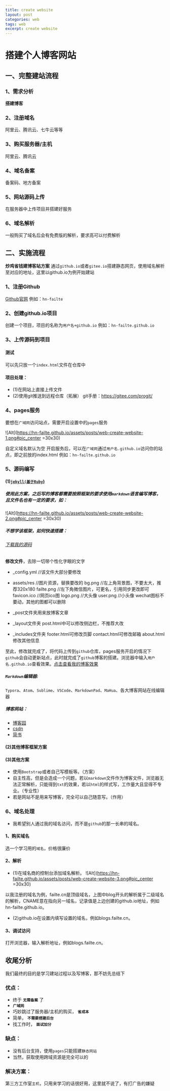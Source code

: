 ```yaml
---
title: create website
layout: post
categories: web
tags: web
excerpt: create website
---
```


# 搭建个人博客网站

## 一、完整建站流程

### 1、需求分析

**搭建博客**

### 2、注册域名

阿里云、腾讯云、七牛云等等

### 3、购买服务器/主机

阿里云、腾讯云

### 4、域名备案

备案码、地方备案

### 5、网站源码上传

在服务器中上传项目并搭建好服务

### 6、域名解析

一般购买了域名后会有免费版的解析，要求高可以付费解析

## 二、实施流程

**炒鸡省钱建博客站方案**
通过`github.io`或者`gitee.io`搭建静态网页，使用域名解析至对应的地址，这里以github.io为例开始建站

### 1、注册Github

[Github官网](htttps://github.com)
例如：`hn-failte`

### 2、创建github.io项目

创建一个项目，项目的名称为`用户名+github.io`
例如：`hn-failte.github.io`

### 3、上传源码到项目

#### 测试

可以先只放一个`index.html`文件在仓库中

#### 项目处理：

* (1)在网站上直接上传文件
* (2)使用git推送到远程仓库（拓展）
    git手册：https://gitee.com/progit/

### 4、pages服务

要想在`广域网`访问站点，需要开启设置中的`pages`服务

![Alt](https://hn-failte.github.io/assets/posts/web-create-website-1.png#pic_center =30x30)

自定义域名默认为空
开启服务后，可以在`广域网`通过`用户名.github.io`访问你的站点，即之前放的index.html
例如：`hn-failte.github.io`

### 5、源码编写

#### (1)[`jekyll(基于Ruby`)](https://github.com/jekyll/jekyll)

##### 使用此方案，之后写的博客都需要按照框架的要求使用`markdown`语言编写博客，且文件名也有一定的要求，如：

![Alt](https://hn-failte.github.io/assets/posts/web-create-website-2.png#pic_center =30x30)

##### 不想学该框架，如何快速搭建：

###### [下载我的源码](https://github.com/hn-failte/hn-failte.github.io.git)

**修改文件**，去除一切带个性化字眼的文字

* _config.yml  //该文件大部分要修改

* assets/res  //图片资源，替换要改的
bg.png  //左上角背景图，不要太大，推荐320x180
failte.png  //左下角微信图片，可更名，引用同步更改即可
favicon.ico  //网页ico图
logo.png    //大头像
user.png    //小头像
wechat图标不要动，其他的图都可以删除

* _post文件夹用来放博客文章

* _layout文件夹
post.html中可以修改侧边栏，不推荐大改

* _includes文件夹
footer.html可修改页脚
contact.html可修改邮箱
about.html修改其他信息

至此，修改就完成了，将代码上传到`github`仓库，pages服务开启的情况下`github`会自动更新站点，此时就完成了`github`博客的搭建。浏览器中输入`用户名.github.io`查看效果。[点击查看我的博客效果](hn-failte.github.io)

##### `Markdown`编辑器:
`Typora`、`Atom`、`Sublime`、`VSCode`、`MarkdownPad`、`MaHua`、各大博客网站在线编辑器

##### 博客网站：

* [博客园](http://www.cnblogs.com/)
* [csdn](https://blog.csdn.net/)
* [简书](https://www.jianshu.com/)

#### (2)其他博客框架方案

#### (3)其他方案

* 使用`Bootstrap`或者自己写模板等。（方案）
* 自主性高，但是会造成一个问题，若以`markdown`文件作为博客文件，浏览器无法正常解析，只能得到`txt`的效果，若以`html`的样式写，工作量大且显得不专业。（专业性）
* 若是网站不是用来写博客，完全可以自己随意写。（作用）

### 6、域名处理

* 我希望别人通过我的域名访问，而不是`github`的那一长串的域名。

#### 1、购买域名

选一个学习用的`域名`，价格很廉价

#### 2、解析

* (1)在域名商的控制台添加域名解析。
![Alt](https://hn-failte.github.io/assets/posts/web-create-website-3.png#pic_center =30x30)

以我注册的域名为例，failte.cn是顶级域名，上图中blog开头的解析属于二级域名的解析，CNAME意在指向另一域名，记录值是上边创建的github.io地址，例如hn-failte.github.io。

* (2)github.io在设置内填写设置的域名，例如blogs.failte.cn。

#### 3、调试访问

打开浏览器，输入解析地址，例如blogs.failte.cn。

## 收尾分析

我们最终的目的是学习建站过程以及写博客，那不妨先总结下

### 优点：

* 终于 **`无需备案`** 了
* **`广域网`**
* 巧妙跳过了服务器/主机的购买， **`省成本`**
* 简单， **`不需要搭建后台`**
* 找工作时， **`面试加分`**

### 缺点：

* 没有后台支持，使用`pages`只能搭建`静态网站`
* 当然，获取使用跨域资源是完全可以的

### 解决方案：

第三方工作室`主机`，只用来学习的话很好用，这里就不说了，有打广告的嫌疑
